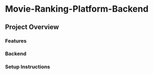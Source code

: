 # Movie-Ranking-Platform-Backend

## Project Overview

### Features

### Backend

### Setup Instructions
